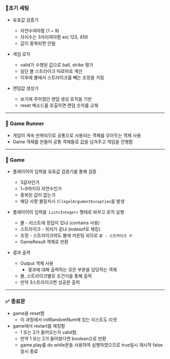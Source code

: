 ### 📌초기 세팅

- 유효값 검증기
    - 자연수여야함 (1 ~ 9)
    - 자리수는 3자리여야함 ex) 123, 456
    - 값이 중복되면 안됨

- 게임 로직
    - valid가 수행된 값으로 ball, strike 평가
    - 일단 볼 스트라이크 따로따로 계산
    - 이후에 볼에서 스트라이크를 빼는 조정을 거침

- 랜덤값 생성기
    - 보기에 주어졌던 랜덤 생성 로직을 기반
    - reset 메소드를 호출하면 랜덤 숫자를 교체
 ___
### 📌 Game Runner

- 게임이 계속 반복되므로 공통으로 사용되는 객체를 모아두는 객체 사용
- Game 객체를 만들어 공통 객체들로 값을 넘겨주고 게임을 진행함
___
### 📌 Game

- 플레이어의 입력을 유효값 검증기를 통해 검증
    - 3글자인가
    - 1~9까지의 자연수인가
    - 중복된 값이 없는가
    - 해당 사항 불일치시 `IllegalArgumentException`을 발생

- 플레이어의 입력을` List<Integer>` 형태로 바꾸고 로직 실행
    - 볼 - 리스트에 정답이 있냐 (contains 사용)
    - 스트라이크 - 위치가 같냐 (indexof로 체킹)
    - 조정 - 스트라이크여도 볼에 카운팅 되므로 `볼 - 스트라이크 수`
    - GameResult 객체로 반환

- 결과 출력
    - Output 객체 사용
        - 결과에 대해 출력하는 모든 부분을 담당하는 객체
    - 볼, 스트라이크별로 조건식을 통해 출력
    - 만약 3스트라이크면 성공문 출력
___
### ✅ 종료문

- game을 reset함
    - 이 과정에서 initRandomNum에 있는 리스트도 리셋
- game에서 restart를 체킹함
    - 1 또는 2가 들어오는지 valid함.
    - 만약 1 또는 2가 들어왔다면 boolean으로 반환
    - game.play를 do while문을 사용하여 실행하였으므로 true일시 재시작 false일시 종료